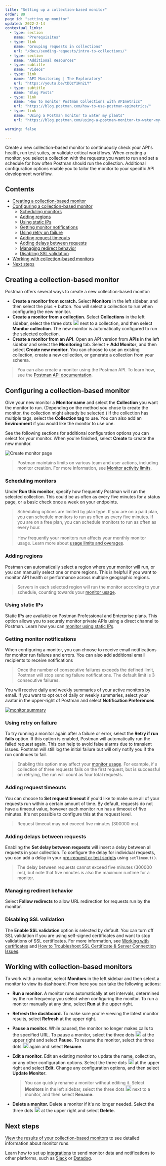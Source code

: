 ```yaml
---
title: "Setting up a collection-based monitor"
order: 89
page_id: "setting_up_monitor"
updated: 2022-2-14
contextual_links:
  - type: section
    name: "Prerequisites"
  - type: link
    name: "Grouping requests in collections"
    url: "/docs/sending-requests/intro-to-collections/"
  - type: section
    name: "Additional Resources"
  - type: subtitle
    name: "Videos"
  - type: link
    name: "API Monitoring | The Exploratory"
    url: "https://youtu.be/tDQzY1Hn2LY"
  - type: subtitle
    name: "Blog Posts"
  - type: link
    name: "How to monitor Postman Collections with APImetrics"
    url: "https://blog.postman.com/how-to-use-postman-apimetrics/"
  - type: link
    name: "Using a Postman monitor to water my plants"
    url: "https://blog.postman.com/using-a-postman-monitor-to-water-my-plants/"

warning: false

---
```


Create a new collection-based monitor to continuously check your API's health, run test suites, or validate critical workflows. When creating a monitor, you select a collection with the requests you want to run and set a schedule for how often Postman should run the collection. Additional configuration options enable you to tailor the monitor to your specific API development workflow.

## Contents

* [Creating a collection-based monitor](#creating-a-collection-based-monitor)
* [Configuring a collection-based monitor](#configuring-a-collection-based-monitor)
    * [Scheduling monitors](#scheduling-monitors)
    * [Adding regions](#adding-regions)
    * [Using static IPs](#using-static-ips)
    * [Getting monitor notifications](#getting-monitor-notifications)
    * [Using retry on failure](#using-retry-on-failure)
    * [Adding request timeouts](#adding-request-timeouts)
    * [Adding delays between requests](#adding-delays-between-requests)
    * [Managing redirect behavior](#managing-redirect-behavior)
    * [Disabling SSL validation](#disabling-ssl-validation)
* [Working with collection-based monitors](#working-with-collection-based-monitors)
* [Next steps](#next-steps)

## Creating a collection-based monitor

Postman offers several ways to create a new collection-based monitor:

* **Create a monitor from scratch.** Select **Monitors** in the left sidebar, and then select the plus **+** button. You will select a collection to run when configuring the new monitor.
* **Create a monitor from a collection.** Select **Collections** in the left sidebar, select the three dots <img alt="Three dots icon" src="https://assets.postman.com/postman-docs/icon-three-dots-v9.jpg#icon" width="18px"> next to a collection, and then select **Monitor collection**. The new monitor is automatically configured to run the selected collection.
* **Create a monitor from an API.** Open an API version from **APIs** in the left sidebar and select the **Monitoring** tab. Select **+ Add Monitor**, and then select **Create new monitor**. You can choose to use an existing collection, create a new collection, or generate a collection from your schema.

> You can also create a monitor using the Postman API. To learn how, see the [Postman API documentation](https://documenter.getpostman.com/view/12959542/UV5XjJV8#419dd5ae-5fb8-476b-b070-c05accc3aaba).

## Configuring a collection-based monitor

Give your new monitor a **Monitor name** and select the **Collection** you want the monitor to run. (Depending on the method you chose to create the monitor, the collection might already be selected.) If the collection has multiple tags, select the **Collection tag** to use. You can also add an **Environment** if you would like the monitor to use one.

See the following sections for additional configuration options you can select for your monitor. When you're finished, select **Create** to create the new monitor.

![Create monitor page](https://assets.postman.com/postman-docs/create-a-monitor-tab-1-v9.jpg)

> Postman maintains limits on various team and user actions, including monitor creation. For more information, see [Monitor activity limits](/docs/monitoring-your-api/monitor-usage/#monitor-activity-limits).

### Scheduling monitors

Under **Run this monitor**, specify how frequently Postman will run the selected collection. This could be as often as every five minutes for a status page, or a basic check once a week on your endpoints.

> Scheduling options are limited by plan type. If you are on a paid plan, you can schedule monitors to run as often as every five minutes. If you are on a free plan, you can schedule monitors to run as often as every hour.<br/><br/>How frequently your monitors run affects your monthly monitor usage. Learn more about [usage limits and overages](/docs/monitoring-your-api/monitor-usage/#viewing-monitor-usage).

### Adding regions

Postman can automatically select a region where your monitor will run, or you can manually select one or more regions. This is helpful if you want to monitor API health or performance across multiple geographic regions.

> Servers in each selected region will run the monitor according to your schedule, counting towards your [monitor usage](/docs/monitoring-your-api/monitor-usage/#viewing-monitor-usage).

### Using static IPs

Static IPs are available on Postman Professional and Enterprise plans. This option allows you to securely monitor private APIs using a direct channel to Postman. Learn how you can [monitor using static IPs](/docs/monitoring-your-api/using-static-IPs-to-monitor/).

### Getting monitor notifications

When configuring a monitor, you can choose to receive email notifications for monitor run failures and errors. You can also add additional email recipients to receive notifications

> Once the number of consecutive failures exceeds the defined limit, Postman will stop sending failure notifications. The default limit is 3 consecutive failures.

You will receive daily and weekly summaries of your active monitors by email. If you want to opt out of daily or weekly summaries, select your avatar in the upper-right of Postman and select **Notification Preferences**.

[![monitor summary](https://assets.postman.com/postman-docs/monitor-summary-email.jpg)](https://assets.postman.com/postman-docs/monitor-summary-email.jpg)

### Using retry on failure

To try running a monitor again after a failure or error, select the **Retry if run fails** option. If this option is enabled, Postman will automatically run the failed request again. This can help to avoid false alarms due to transient issues. Postman will still log the initial failure but will only notify you if the run continues to fail.

> Enabling this option may affect your [monitor usage](/docs/monitoring-your-api/monitor-usage/#viewing-monitor-usage). For example, if a collection of three requests fails on the first request, but is successful on retrying, the run will count as four total requests.

### Adding request timeouts

You can choose to **Set request timeout** if you'd like to make sure all of your requests run within a certain amount of time. By default, requests do not have a timeout value, however each monitor run has a timeout of five minutes. It's not possible to configure this at the request level.

> Request timeout may not exceed five minutes (300000 ms).

### Adding delays between requests

Enabling the **Set delay between requests** will insert a delay between all requests in your collection. To configure the delay for individual requests, you can add a delay in your [pre-request or test scripts](/docs/writing-scripts/intro-to-scripts/) using `setTimeout()`.

> The delay between requests cannot exceed five minutes (300000 ms), but note that five minutes is also the maximum runtime for a monitor.

### Managing redirect behavior

Select **Follow redirects** to allow URL redirection for requests run by the monitor.

### Disabling SSL validation

The **Enable SSL validation** option is selected by default. You can turn off SSL validation if you are using self-signed certificates and want to stop validations of SSL certificates. For more information, see [Working with certificates](/docs/sending-requests/certificates/) and [How to Troubleshoot SSL Certificate & Server Connection Issues](https://blog.postman.com/self-signed-ssl-certificate-troubleshooting/).

## Working with collection-based monitors

To work with a monitor, select **Monitors** in the left sidebar and then select a monitor to view its dashboard. From here you can take the following actions:

* **Run a monitor.** A monitor runs automatically at set intervals, determined by the run frequency you select when configuring the monitor. To run a monitor manually at any time, select **Run** at the upper right.

* **Refresh the dashboard.** To make sure you're viewing the latest monitor results, select **Refresh** at the upper right.

* **Pause a monitor.** While paused, the monitor no longer makes calls to the specified URL. To pause a monitor, select the three dots <img alt="Three dots icon" src="https://assets.postman.com/postman-docs/icon-three-dots-v9.jpg#icon" width="18px"> at the upper right and select **Pause**. To resume the monitor, select the three dots <img alt="Three dots icon" src="https://assets.postman.com/postman-docs/icon-three-dots-v9.jpg#icon" width="18px"> again and select **Resume**.

* **Edit a monitor.** Edit an existing monitor to update the name, collection, or any other configuration options. Select the three dots <img alt="Three dots icon" src="https://assets.postman.com/postman-docs/icon-three-dots-v9.jpg#icon" width="18px"> at the upper right and select **Edit**. Change any configuration options, and then select **Update Monitor**.

    > You can quickly rename a monitor without editing it. Select **Monitors** in the left sidebar, select the three dots <img alt="Three dots icon" src="https://assets.postman.com/postman-docs/icon-three-dots-v9.jpg#icon" width="18px"> next to a monitor, and then select **Rename**.

* **Delete a monitor.** Delete a monitor if it's no longer needed. Select the three dots <img alt="Three dots icon" src="https://assets.postman.com/postman-docs/icon-three-dots-v9.jpg#icon" width="18px"> at the upper right and select **Delete**.

## Next steps

[View the results of your collection-based monitors](/docs/monitoring-your-api/viewing-monitor-results/) to see detailed information about monitor runs.

Learn how to set up [integrations](/docs/integrations/intro-integrations/) to send monitor data and notifications to other platforms, such as [Slack](/docs/integrations/available-integrations/slack/) or [Datadog](/docs/integrations/available-integrations/datadog/).
